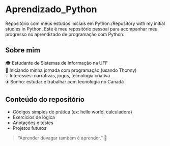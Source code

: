 # Aprendizado_Python
Repositório com meus estudos iniciais em Python./Repository with my initial studies in Python.
Este é meu repositório pessoal para acompanhar meu progresso no aprendizado de programação com Python.

## Sobre mim

🎓 Estudante de Sistemas de Informação na UFF  
🌱 Iniciando minha jornada com programação (usando Thonny)  
💡 Interesses: narrativas, jogos, tecnologia criativa  
✈️ Sonho: estudar e trabalhar com tecnologia no Canadá

## Conteúdo do repositório

- Códigos simples de prática (ex: hello world, calculadora)
- Exercícios de lógica
- Anotações e testes
- Projetos futuros

> “Aprender devagar também é aprender.” 🌱
